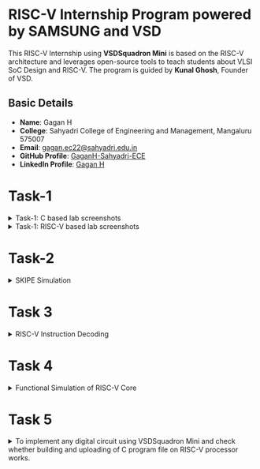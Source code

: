 # RISC-V Internship Program powered by SAMSUNG and VSD

This RISC-V Internship using **VSDSquadron Mini** is based on the RISC-V architecture and leverages open-source tools to teach students about VLSI SoC Design and RISC-V. The program is guided by **Kunal Ghosh**, Founder of VSD.

## Basic Details

- **Name**: Gagan H  
- **College**: Sahyadri College of Engineering and Management, Mangaluru 575007  
- **Email**: [gagan.ec22@sahyadri.edu.in](gagan.ec22@sahyadri.edu.in)  
- **GitHub Profile**: [GaganH-Sahyadri-ECE](https://github.com/GaganH-Sahyadri-ECE)  
- **LinkedIn Profile**: [Gagan H](https://www.linkedin.com/in/gagan-h-ba69a9328?utm_source=share&utm_campaign=share_via&utm_content=profile&utm_medium=android_app)  
# Task-1

<details>
<summary>Task-1: C based lab screenshots</summary>

Here are the screenshots for the C-based lab:

![C-Based Lab Screenshot 1](./TASK-1/c-lab-1.png)  
![C-Based Lab Screenshot 2](./TASK-1/c-lab-2.png)  
![C-Based Lab Screenshot 3](./TASK-1/c-lab-3.png)  

</details>

<details>
<summary>Task-1: RISC-V based lab screenshots</summary>

Here are the screenshots for the RISC-V based lab:

![RISC-V Based Lab Screenshot 1](./TASK-1/riscv-lab-1.png)  
![RISC-V Based Lab Screenshot 2](./TASK-1/riscv-lab-2.png)  
![RISC-V Based Lab Screenshot 3](./TASK-1/riscv-lab-3.png)  

</details>

# Task-2
<details>
<summary>SKIPE Simulation</summary>

Here are the screenshots for the SKIPE Simulation:

![SKIPE Simulation Screenshot 1](./TASK-2/skipe-sim-1.png)  
![SKIPE Simulation Screenshot 2](./TASK-2/skipe-sim-2.png)  

</details>

# Task 3
<details>
 <summary> RISC-V Instruction Decoding</summary>

Task 3 for the RISC-V Internship program, focusing on decoding RISC-V instructions. The task includes analyzing `riscv-objdump` output, identifying 15 unique instructions, and documenting their 32-bit binary instruction formats based on their respective types (R, I, S, B, U, and J).

---

## Task Objectives

1. **Understand RISC-V Instruction Types**  
   Review the RISC-V software documentation to study the following instruction formats:
   - **R-Type:** Register-register operations (e.g., ADD, SUB).
   - **I-Type:** Immediate operations (e.g., LW, JALR).
   - **S-Type:** Store instructions (e.g., SW).
   - **B-Type:** Branch instructions (e.g., BEQ, BNE).
   - **U-Type:** Upper immediate operations (e.g., LUI, AUIPC).
   - **J-Type:** Jump instructions (e.g., JAL).

2. **Identify Unique Instructions**  
   From the `riscv-objdump` output of application code, identify **15 unique instructions**.

3. **Decode Instructions**  
   For each of the identified instructions, determine the **32-bit binary instruction code** in their specific format.

---

## RISC-V Instruction Types

### 1. R-Type Format
R-type instructions perform operations between registers.
Example: `ADD` (x1 = x2 + x3)

### 2. I-Type Format
I-type instructions involve immediate values.
Example: `LW` (x4 = MEM[x5 + imm])

### 3. S-Type Format
S-type instructions are used for memory store operations.
Example: `SW` (MEM[x5 + imm] = x4)

### 4. B-Type Format
B-type instructions perform conditional branches.
Example: `BEQ` (if x6 == x7, branch to offset)

### 5. U-Type Format
U-type instructions load or modify upper immediate values.
Example: `LUI` (x1 = imm << 12)

### 6. J-Type Format
J-type instructions are used for jumps.
Example: `JAL` (x1 = PC + 4, PC = PC + offset)

---

## Instruction Decoding Table

The following table provides the 15 unique instructions, their types, and their 32-bit binary representations:

| **Instruction** | **Type**   | **Binary Pattern**               | **Explanation**                                   |
|------------------|------------|-----------------------------------|---------------------------------------------------|
| ADD              | R-Type     | `0000000 00010 00011 000 00100 0110011` | Adds values in registers x2 and x3, stores in x4. |
| SUB              | R-Type     | `0100000 00010 00011 000 00100 0110011` | Subtracts x3 from x2, stores in x4.              |
| LW               | I-Type     | `0000000 00010 00100 010 00001 0000011` | Loads a word from memory address into x1.         |
| SW               | S-Type     | `0000000 00101 00100 010 00001 0100011` | Stores word from x1 to memory at x5 + offset.    |
| BEQ              | B-Type     | `0000000 00110 00111 000 01000 1100011` | Branches if x6 equals x7.                        |
| BNE              | B-Type     | `0000000 00110 00111 001 01000 1100011` | Branches if x6 does not equal x7.               |
| JAL              | J-Type     | `0000000 00000 00101 000 00010 1101111` | Jumps to label, stores return address in x5.     |
| JALR             | I-Type     | `0000000 00001 00100 000 00000 1100111` | Jumps to address in x4 + imm, stores PC+4 in x1. |
| LUI              | U-Type     | `0000000 00000 00100 000 00000 0110111` | Loads upper immediate value to x4.              |
| AUIPC            | U-Type     | `0000000 00000 00100 000 00000 0010111` | Adds upper immediate value to PC, stores in x4. |
| NOP              | I-Type     | `0000000 00000 00000 000 00000 0000001` | No operation.                                    |
| AND              | R-Type     | `0000000 00010 00011 111 00100 0110011` | Logical AND of x2 and x3, result in x4.          |
| OR               | R-Type     | `0000000 00010 00011 110 00100 0110011` | Logical OR of x2 and x3, result in x4.           |
| XOR              | R-Type     | `0000000 00010 00011 100 00100 0110011` | Logical XOR of x2 and x3, result in x4.          |
| SLT              | R-Type     | `0000000 00010 00011 010 00100 0110011` | Sets x4 to 1 if x2 < x3.                         |

---

## Conclusion

In Task 3 of the RISC-V Internship program, the focus was on understanding and decoding various RISC-V instruction formats (R, I, S, B, U, and J). By analyzing the `riscv-objdump` output, we identified 15 unique instructions and provided their corresponding 32-bit binary representations. This task enhanced our understanding of RISC-V instruction formats and how they are encoded in machine language, helping in building a strong foundation for low-level programming and system design.

---
Here are the screenshots for the RISC-V Instruction Decoding:

![RISC-V Instruction Decoding](./TASK-3/image1.png)
![RISC-V Instruction Decoding](./TASK-3/image2.png) 
![RISC-V Instruction Decoding](./TASK-3/image3.png) 
 
 ---

## How to Run

### Steps to Analyze and Decode Instructions

1. **Setup RISC-V Toolchain**
   - Install RISC-V GCC and associated tools:
     ```bash
     sudo apt update
     sudo apt install gcc-riscv64-linux-gnu gdb-multiarch
     ```

2. **Generate `riscv-objdump` Output**
   - Compile application code to create an ELF file:
     ```bash
     riscv64-unknown-elf-gcc -o application.elf application.c
     ```
   - Generate the assembly dump:
     ```bash
     riscv64-unknown-elf-objdump -d application.elf > objdump_output.txt
     ```

3. **Decode Instructions**
   - Use the RISC-V manual to decode instructions from the dump.

---
</details>


# Task 4
<details>
 <summary> Functional Simulation of RISC-V Core</summary>
 
This project involves performing a functional simulation of a RISC-V core using a provided Verilog netlist and testbench. The task was completed as part of the RISC-V Internship Program.

### Objective
Simulate the RISC-V core using the provided Verilog netlist and testbench to verify its functionality. The simulation results are captured and visualized using waveform snapshots.
 
### Steps
# RISC-V Core Functional Simulation

This repository contains the necessary files and instructions to simulate a RISC-V core using Verilog. The simulation setup includes the RISC-V hardware description (netlist) and a testbench file for input stimuli.

## Steps to Run the Simulation

### 1. Download Files
- **Verilog Netlist**: The hardware description file for the RISC-V core (`netlist.v`).
- **Testbench**: The file (`testbench.v`) provides input stimuli and expected outputs for the simulation.

### 2. Set Up Simulation Environment

#### Install Required Tools
 Make sure the following tools are installed:
- **iverilog** for compiling Verilog code:
  ```bash
  sudo apt-get install iverilog
  ```
- **gtkwave** for waveform visualization:
  ```bash
  sudo apt-get install gtkwave
  ```
- **Prepare** Simulation Files
 Create a directory for organizing your simulation files:

  ```bash
  mkdir -/riscv_simulation
  ```
 Place netlist.v and testbench.v into this directory.
 

### 3. Load Verilog Files into the Simulator
Compile the Verilog netlist and testbench using iverilog:

  ```bash
  iverilog -o risc_v_simulation.vvp netlist.v testbench.v
  ```
This will generate the risc_v_simulation.vvp output file, which contains the compiled simulation.

### 4. Run Functional Simulation
Execute the simulation with the following command:

 ```bash
 vvp risc_v_simulation.vvp
 ```
### 5. Observe the Output
After running the simulation, you can observe the output signals generated by the RISC-V core. If you want to visualize the waveforms, use gtkwave:

 ```bash
 gtkwave output.vcd
 ```
This will open the waveform viewer for detailed signal analysis.

Here are the screenshots for the Functional Simulation of RISC-V Core:

![Functional Simulation of RISC-V Core](./TASK-4/image1.png)
![Functional Simulation of RISC-V Core](./TASK-4/image2.png) 
![Functional Simulation of RISC-V Core](./TASK-4/image3.png) 
![Functional Simulation of RISC-V Core](./TASK-4/image4.png) 
![Functional Simulation of RISC-V Core](./TASK-4/image5.png) 
 

---
</details>

# Task 5

<details>
 <summary>To implement any digital circuit using VSDSquadron Mini and check whether building and uploading of C program file on RISC-V processor works.</summary>

# 3×3 Multiplier using VSD Squadron Mini

## Overview
This project demonstrates the implementation of a **3×3 multiplier** circuit using the **VSD Squadron Mini**. A binary multiplier is a fundamental digital circuit that performs multiplication of two binary numbers. The goal of this project is to perform 3-bit multiplication and display the 6-bit result using LEDs.

### Key Features:
- Takes two 3-bit binary inputs using push buttons.
- Implements 3×3 binary multiplication logic in software.
- Displays the 6-bit multiplication result on LEDs.
- Uses the **RISC-V** processor to control the logic operations.
- Provides hands-on experience with arithmetic operations in digital logic.

## Components Required
- **VSD Squadron Mini**
- **Push buttons** (6 input buttons for two 3-bit numbers)
- **6 LEDs** (to display the output)
- **Breadboard**
- **Jumper wires**
- **VS Code** (for software development)
- **PlatformIO** (multi-framework professional IDE)

## Hardware Connections
- **Inputs**: Six push-button inputs are connected to the GPIO Pins of **VSD Squadron Mini** (3 for operand A, 3 for operand B).
- **Output**: Six LEDs are connected to GPIO pins to display the multiplication result.
- **Wiring**: GPIO pins are configured according to the reference manual for correct operation.

## Working and Block Diagram
![To implement any digital circuit using VSDSquadron Mini and check whether building and uploading of C program file on RISCV processor works.](./TASK-5/image1.png) 

### Physical Circuit:
- Two sets of 3-bit binary numbers are given as inputs via push buttons.
- The selection logic reads the values of both numbers and computes the multiplication.
- The 6-bit result is displayed on LEDs.

### Multiplication Logic:
1. **Binary Multiplication Process:**
   - The two 3-bit numbers (A and B) are multiplied to produce a 6-bit result.
   - Example: If **A = 101 (5 in decimal)** and **B = 011 (3 in decimal)**, then **A × B = 1111 (15 in decimal)**.
   
2. **Bitwise Multiplication & Addition:**
   - Each bit of B is multiplied with all bits of A.
   - The results are shifted and added to generate the final 6-bit output.

3. **Output Representation:**
   - The final 6-bit product is displayed on LEDs.
   - LSB (Least Significant Bit) represents the smallest value, and MSB (Most Significant Bit) represents the highest.

## Truth Table for 3×3 Multiplier

| A2 | A1 | A0 | B2 | B1 | B0 | Output (P5 P4 P3 P2 P1 P0) |
|----|----|----|----|----|----|----------------------------|
|  0 |  0 |  0 |  0 |  0 |  0 | 000000 |
|  0 |  0 |  1 |  0 |  0 |  1 | 000001 |
|  0 |  1 |  0 |  0 |  1 |  0 | 000010 |
|  0 |  1 |  1 |  0 |  1 |  1 | 000111 |
|  1 |  0 |  0 |  1 |  0 |  0 | 010000 |
|  1 |  0 |  1 |  1 |  0 |  1 | 010101 |
|  1 |  1 |  0 |  1 |  1 |  0 | 011100 |
|  1 |  1 |  1 |  1 |  1 |  1 | 111001 |


## Program
```
#include <stdio.h>
#include <debug.h>
#include <ch32v00x.h>

void GPIO_Config(void)
{
    GPIO_InitTypeDef GPIO_InitStructure = {0}; // Structure variable for GPIO config
    RCC_APB2PeriphClockCmd(RCC_APB2Periph_GPIOD, ENABLE); // Enable Port D clock
    RCC_APB2PeriphClockCmd(RCC_APB2Periph_GPIOC, ENABLE); // Enable Port C clock
	
    // 3-bit inputs (A, B) and Reset Button
    GPIO_InitStructure.GPIO_Pin = GPIO_Pin_0 | GPIO_Pin_1 | GPIO_Pin_2;
    GPIO_InitStructure.GPIO_Mode = GPIO_Mode_IPU; 
    GPIO_Init(GPIOC, &GPIO_InitStructure);
    
    // 4 output bits from Port C (bit 0-3)
    GPIO_InitStructure.GPIO_Pin = GPIO_Pin_3 | GPIO_Pin_4 | GPIO_Pin_5 | GPIO_Pin_6;
    GPIO_InitStructure.GPIO_Mode = GPIO_Mode_Out_PP; 
    GPIO_InitStructure.GPIO_Speed = GPIO_Speed_50MHz;
    GPIO_Init(GPIOC, &GPIO_InitStructure);
    
    // 2 output bits from Port D (bit 4-5)
    GPIO_InitStructure.GPIO_Pin = GPIO_Pin_2 | GPIO_Pin_3;
    GPIO_InitStructure.GPIO_Mode = GPIO_Mode_Out_PP; 
    GPIO_InitStructure.GPIO_Speed = GPIO_Speed_50MHz;
    GPIO_Init(GPIOD, &GPIO_InitStructure);
}

int main()
{
    uint8_t a = 0;
    uint8_t b = 0;
    
    NVIC_PriorityGroupConfig(NVIC_PriorityGroup_1);
    SystemCoreClockUpdate();
    Delay_Init();
    GPIO_Config();

    while (1)
    {
        uint8_t curStateA = SET, prevStateA = SET;
        uint8_t curStateB = SET, prevStateB = SET;
        
        curStateA = GPIO_ReadInputDataBit(GPIOC, GPIO_Pin_0);
        curStateB = GPIO_ReadInputDataBit(GPIOC, GPIO_Pin_1);

        // Reset logic
        if (GPIO_ReadInputDataBit(GPIOC, GPIO_Pin_2) == RESET)
        {
            Delay_Ms(30);
            while (GPIO_ReadInputDataBit(GPIOC, GPIO_Pin_2) == RESET);
            a = 0;
            b = 0;
        }
        
        // Increment a on button press
        if (curStateA != prevStateA && curStateA == RESET)
        {
            Delay_Ms(30);
            curStateA = GPIO_ReadInputDataBit(GPIOC, GPIO_Pin_0);
            if (curStateA == RESET)
            {
                a = (a + 1) % 8; // Ensure it stays within 3 bits (0-7)
                while (GPIO_ReadInputDataBit(GPIOC, GPIO_Pin_0) == RESET);
            }
        }
        
        // Increment b on button press
        if (curStateB != prevStateB && curStateB == RESET)
        {
            Delay_Ms(30);
            curStateB = GPIO_ReadInputDataBit(GPIOC, GPIO_Pin_1);
            if (curStateB == RESET)
            {
                b = (b + 1) % 8; // Ensure it stays within 3 bits (0-7)
                while (GPIO_ReadInputDataBit(GPIOC, GPIO_Pin_1) == RESET);
            }
        }

        // Compute 3x3 multiplication result (max value = 49, fits in 6 bits)
        uint8_t mul = a * b;

        // Output result to LEDs
        GPIO_WriteBit(GPIOC, GPIO_Pin_3, (mul & 1) ? SET : RESET);
        GPIO_WriteBit(GPIOC, GPIO_Pin_4, (mul & 2) ? SET : RESET);
        GPIO_WriteBit(GPIOC, GPIO_Pin_5, (mul & 4) ? SET : RESET);
        GPIO_WriteBit(GPIOC, GPIO_Pin_6, (mul & 8) ? SET : RESET);
        GPIO_WriteBit(GPIOD, GPIO_Pin_2, (mul & 16) ? SET : RESET);
        GPIO_WriteBit(GPIOD, GPIO_Pin_3, (mul & 32) ? SET : RESET);

        Delay_Ms(100);
    }
}

```

  
     

</details>





